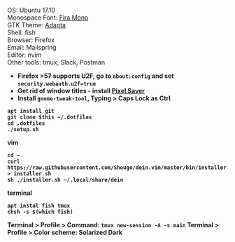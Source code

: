 OS: Ubuntu 17.10<br>
Monospace Font: [Fira Mono](https://github.com/mozilla/Fira)<br>
GTK Theme: [Adapta](http://www.omgubuntu.co.uk/2016/10/install-adapta-gtk-theme-on-ubuntu)<br>
Shell: fish<br>
Browser: Firefox<br>
Email: Mailspring<br>
Editor: nvim<br>
Other tools: tmux, Slack, Postman<b>


- Firefox >57 supports U2F, go to `about:config` and set `security.webauth.u2f=true`
- Get rid of window titles - install [Pixel Saver](https://extensions.gnome.org/extension/723/pixel-saver/)
- Install `gnome-tweak-tool`, Typing > Caps Lock as Ctrl

````
apt install git
git clone $this ~/.dotfiles
cd .dotfiles
./setup.sh
````

vim

````
cd ~
curl https://raw.githubusercontent.com/Shougo/dein.vim/master/bin/installer.sh > installer.sh
sh ./installer.sh ~/.local/share/dein
````

terminal

````
apt instal fish tmux
chsh -s $(which fish)
````

Terminal > Profile > Command: `tmux new-session -A -s main`
Terminal > Profile > Color scheme: Solarized Dark

